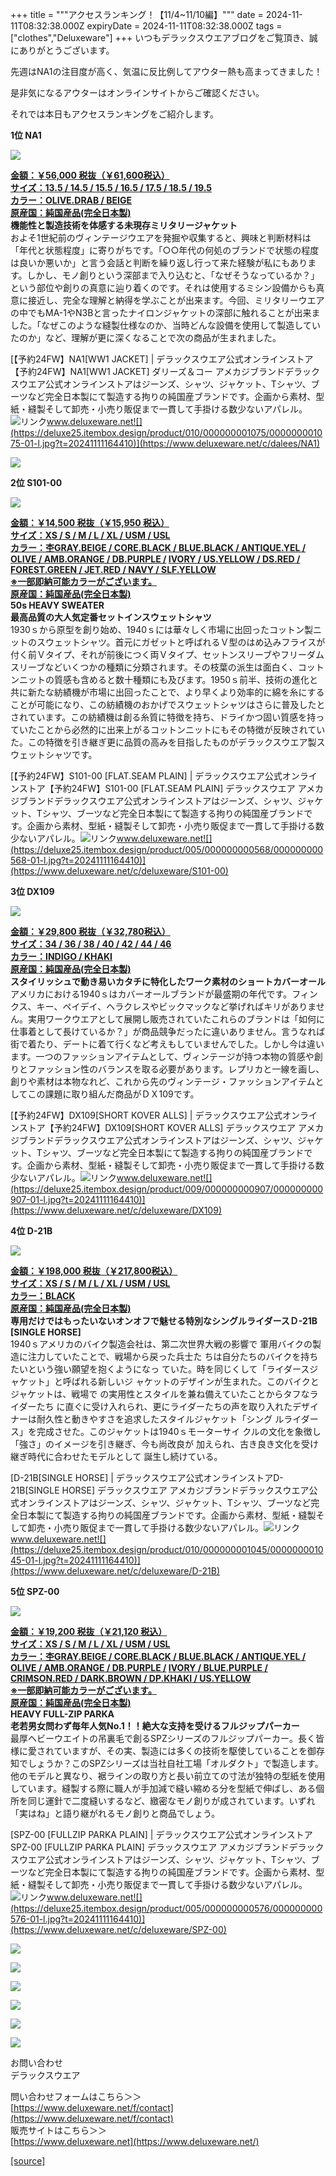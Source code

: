 +++
title = """アクセスランキング！【11/4~11/10編】"""
date = 2024-11-11T08:32:38.000Z
expiryDate = 2024-11-11T08:32:38.000Z
tags = ["clothes","Deluxeware"]
+++
いつもデラックスウエアブログをご覧頂き、誠にありがとうございます。

先週はNA1の注目度が高く、気温に反比例してアウター熱も高まってきました！

是非気になるアウターはオンラインサイトからご確認ください。

それでは本日もアクセスランキングをご紹介します。

**1位 NA1**

![](https://deluxe25.itembox.design/product/010/000000001075/000000001075-01-l.jpg?t=20241111164410)

**[金額：￥56,000 税抜（￥61,600税込）](https://www.deluxeware.net/c/dalees/NA1)  
[サイズ：13.5 / 14.5 / 15.5 / 16.5 / 17.5 / 18.5 / 19.5](https://www.deluxeware.net/c/dalees/NA1)  
[カラー：OLIVE.DRAB / BEIGE](https://www.deluxeware.net/c/dalees/NA1)  
[原産国：純国産品(完全日本製)](https://www.deluxeware.net/c/dalees/NA1)  
機能性と製造技術を体感する未現存ミリタリージャケット**  
およそ1世紀前のヴィンテージウエアを発掘や収集すると、興味と判断材料は「年代と状態程度」に寄りがちです。「○○年代の何処のブランドで状態の程度は良いか悪いか」と言う会話と判断を繰り返し行って来た経験が私にもあります。しかし、モノ創りという深部まで入り込むと、「なぜそうなっているか？」という部位や創りの真意に辿り着くのです。それは使用するミシン設備からも真意に接近し、完全な理解と納得を学ぶことが出来ます。今回、ミリタリーウエアの中でもMA-1やN3Bと言ったナイロンジャケットの深部に触れることが出来ました。「なぜこのような縫製仕様なのか、当時どんな設備を使用して製造していたのか」など、理解が更に深くなることで次の商品が生まれました。

[【予約24FW】NA1\[WW1 JACKET\] | デラックスウエア公式オンラインストア【予約24FW】NA1\[WW1 JACKET\] ダリーズ＆コー アメカジブランドデラックスウエア公式オンラインストアはジーンズ、シャツ、ジャケット、Tシャツ、ブーツなど完全日本製にて製造する拘りの純国産ブランドです。企画から素材、型紙・縫製そして卸売・小売り販促まで一貫して手掛ける数少ないアパレル。![リンク](https://c.stat100.ameba.jp/ameblo/symbols/v3.20.0/svg/gray/editor_link.svg)www.deluxeware.net![](https://deluxe25.itembox.design/product/010/000000001075/000000001075-01-l.jpg?t=20241111164410)](https://www.deluxeware.net/c/dalees/NA1)

[![](https://stat.ameba.jp/user_images/20241107/14/deluxeware/e9/cf/j/o0800120015507195247.jpg)](https://stat.ameba.jp/user_images/20241107/14/deluxeware/e9/cf/j/o0800120015507195247.jpg)

**2位 S101-00**

![](https://deluxe25.itembox.design/product/005/000000000568/000000000568-17-l.jpg?t=20241111164410)

**[金額：￥14,500 税抜（￥15,950 税込）](https://www.deluxeware.net/c/deluxeware/S101-00)  
[サイズ：XS / S / M / L / XL / USM / USL](https://www.deluxeware.net/c/deluxeware/S101-00)  
[カラー：杢GRAY.BEIGE / CORE.BLACK / BLUE.BLACK / ANTIQUE.YEL / OLIVE / AMB.ORANGE / DB.PURPLE /](https://www.deluxeware.net/c/deluxeware/S101-00) [IVORY / US.YELLOW / DS.RED / FOREST.GREEN / JET.RED / NAVY / SLF.YELLOW](https://www.deluxeware.net/c/deluxeware/S101-00)  
[※一部即納可能カラーがございます。](https://www.deluxeware.net/c/deluxeware/S101-00)  
[原産国：純国産品(完全日本製)](https://www.deluxeware.net/c/deluxeware/S101-00)  
50s HEAVY SWEATER  
最高品質の大人気定番セットインスウェットシャツ**  
1930ｓから原型を創り始め、1940ｓには華々しく市場に出回ったコットン製ニットのスウェットシャツ。首元にガゼットと呼ばれるＶ型のはめ込みフライスが付く前Ｖタイプ、それが前後につく両Ｖタイプ、セットンスリーブやフリーダムスリーブなどいくつかの種類に分類されます。その枝葉の派生は面白く、コットンニットの質感も含めると数十種類にも及びます。1950ｓ前半、技術の進化と共に新たな紡績機が市場に出回ったことで、より早くより効率的に綿を糸にすることが可能になり、この紡績機のおかげでスウェットシャツはさらに普及したとされています。この紡績機は創る糸質に特徴を持ち、ドライかつ固い質感を持っていたことから必然的に出来上がるコットンニットにもその特徴が反映されていた。この特徴を引き継ぎ更に品質の高みを目指したものがデラックスウエア製スウェットシャツです。

[【予約24FW】S101-00 \[FLAT.SEAM PLAIN\] | デラックスウエア公式オンラインストア【予約24FW】S101-00 \[FLAT.SEAM PLAIN\] デラックスウエア アメカジブランドデラックスウエア公式オンラインストアはジーンズ、シャツ、ジャケット、Tシャツ、ブーツなど完全日本製にて製造する拘りの純国産ブランドです。企画から素材、型紙・縫製そして卸売・小売り販促まで一貫して手掛ける数少ないアパレル。![リンク](https://c.stat100.ameba.jp/ameblo/symbols/v3.20.0/svg/gray/editor_link.svg)www.deluxeware.net![](https://deluxe25.itembox.design/product/005/000000000568/000000000568-01-l.jpg?t=20241111164410)](https://www.deluxeware.net/c/deluxeware/S101-00)

**3位 DX109**

![](https://deluxe25.itembox.design/product/009/000000000907/000000000907-02-l.jpg?t=20241111164410)

**[金額：￥29,800 税抜（￥32,780税込）](https://www.deluxeware.net/c/deluxeware/DX109)  
[サイズ：34 / 36 / 38 / 40 / 42 / 44 / 46](https://www.deluxeware.net/c/deluxeware/DX109)  
[カラー：INDIGO / KHAKI](https://www.deluxeware.net/c/deluxeware/DX109)  
[原産国：純国産品(完全日本製)](https://www.deluxeware.net/c/deluxeware/DX109)  
スタイリッシュで動き易いカタチに特化したワーク素材のショートカバーオール**  
アメリカにおける1940ｓはカバーオールブランドが最盛期の年代です。フィンクス、キー、ペイデイ、ヘラクレスやビックマックなど挙げればキリがありません。実用ワークウエアとして展開し販売されていたこれらのブランドは「如何に仕事着として長けているか？」が商品競争だったに違いありません。言うなれば街で着たり、デートに着て行くなど考えもしていませんでした。しかし今は違います。一つのファッションアイテムとして、ヴィンテージが持つ本物の質感や創りとファッション性のバランスを取る必要があります。レプリカと一線を画し、創りや素材は本物なれど、これから先のヴィンテージ・ファッションアイテムとしてこの課題に取り組んだ商品がＤＸ109です。

[【予約24FW】DX109\[SHORT KOVER ALLS\] | デラックスウエア公式オンラインストア【予約24FW】DX109\[SHORT KOVER ALLS\] デラックスウエア アメカジブランドデラックスウエア公式オンラインストアはジーンズ、シャツ、ジャケット、Tシャツ、ブーツなど完全日本製にて製造する拘りの純国産ブランドです。企画から素材、型紙・縫製そして卸売・小売り販促まで一貫して手掛ける数少ないアパレル。![リンク](https://c.stat100.ameba.jp/ameblo/symbols/v3.20.0/svg/gray/editor_link.svg)www.deluxeware.net![](https://deluxe25.itembox.design/product/009/000000000907/000000000907-01-l.jpg?t=20241111164410)](https://www.deluxeware.net/c/deluxeware/DX109)

**4位 D-21B**

![](https://deluxe25.itembox.design/product/010/000000001045/000000001045-13-l.jpg?t=20241111164410)

**[金額：￥198,000 税抜（￥217,800税込）](https://www.deluxeware.net/c/deluxeware/D-21B)  
[サイズ：XS / S / M / L / XL / USM / USL](https://www.deluxeware.net/c/deluxeware/D-21B)  
[カラー：BLACK](https://www.deluxeware.net/c/deluxeware/D-21B)  
[原産国：純国産品(完全日本製)](https://www.deluxeware.net/c/deluxeware/D-21B)  
専用だけではもったいないオンオフで魅せる特別なシングルライダースＤ-21B \[SINGLE HORSE\]**  
1940ｓアメリカのバイク製造会社は、第二次世界大戦の影響で 軍用バイクの製造に注力していたことで、戦場から戻った兵士た ちは自分たちのバイクを持ちたいという強い願望を抱くようになっ ていた。時を同じくして「ライダースジャケット」と呼ばれる新しいジ ャケットのデザインが生まれた。このバイクとジャケットは、戦場で の実用性とスタイルを兼ね備えていたことからタフなライダーたち に直ぐに受け入れられ、更にライダーたちの声を取り入れたデザイ ナーは耐久性と動きやすさを追求したスタイルジャケット「シング ルライダース」を完成させた。このジャケットは1940ｓモーターサイ クルの文化を象徴し「強さ」のイメージを引き継ぎ、今も尚改良が 加えられ、古き良き文化を受け継ぎ時代に合わせたモデルとして 誕生し続けている。

[D-21B\[SINGLE HORSE\] | デラックスウエア公式オンラインストアD-21B\[SINGLE HORSE\] デラックスウエア アメカジブランドデラックスウエア公式オンラインストアはジーンズ、シャツ、ジャケット、Tシャツ、ブーツなど完全日本製にて製造する拘りの純国産ブランドです。企画から素材、型紙・縫製そして卸売・小売り販促まで一貫して手掛ける数少ないアパレル。![リンク](https://c.stat100.ameba.jp/ameblo/symbols/v3.20.0/svg/gray/editor_link.svg)www.deluxeware.net![](https://deluxe25.itembox.design/product/010/000000001045/000000001045-01-l.jpg?t=20241111164410)](https://www.deluxeware.net/c/deluxeware/D-21B)

**5位 SPZ-00**

![](https://deluxe25.itembox.design/product/005/000000000576/000000000576-01-l.jpg?t=20241111164410)

**[金額：￥19,200 税抜（￥21,120 税込）](https://www.deluxeware.net/c/deluxeware/SPZ-00)  
[サイズ：XS / S / M / L / XL / USM / USL](https://www.deluxeware.net/c/deluxeware/SPZ-00)  
[カラー：杢GRAY.BEIGE / CORE.BLACK / BLUE.BLACK / ANTIQUE.YEL / OLIVE / AMB.ORANGE / DB.PURPLE /](https://www.deluxeware.net/c/deluxeware/SPZ-00) [IVORY / BLUE.PURPLE / CRIMSON.RED / DARK.BROWN / DP.KHAKI / US.YELLOW](https://www.deluxeware.net/c/deluxeware/SPZ-00)  
[※一部即納可能カラーがございます。](https://www.deluxeware.net/c/deluxeware/SPZ-00)  
[原産国：純国産品(完全日本製)](https://www.deluxeware.net/c/deluxeware/SPZ-00)  
HEAVY FULL-ZIP PARKA  
老若男女問わず毎年人気No.1！！絶大な支持を受けるフルジップパーカー**  
最厚ヘビーウエイトの吊裏毛で創るSPZシリーズのフルジップパーカー。長く皆様に愛されていますが、その実、製造には多くの技術を駆使していることを御存知でしょうか？このSPZシリーズは当社自社工場「オルダクト」で製造します。他のモデルと異なり、裾ラインの取り方と長い前立ての寸法が独特の型紙を使用しています。縫製する際に職人が手加減で縫い縮める分を型紙で伸ばし、ある個所を同じ運針で二度縫いするなど、緻密なモノ創りが成されています。いずれ「実はね」と語り継がれるモノ創りと商品でしょう。

[SPZ-00 \[FULLZIP PARKA PLAIN\] | デラックスウエア公式オンラインストアSPZ-00 \[FULLZIP PARKA PLAIN\] デラックスウエア アメカジブランドデラックスウエア公式オンラインストアはジーンズ、シャツ、ジャケット、Tシャツ、ブーツなど完全日本製にて製造する拘りの純国産ブランドです。企画から素材、型紙・縫製そして卸売・小売り販促まで一貫して手掛ける数少ないアパレル。![リンク](https://c.stat100.ameba.jp/ameblo/symbols/v3.20.0/svg/gray/editor_link.svg)www.deluxeware.net![](https://deluxe25.itembox.design/product/005/000000000576/000000000576-01-l.jpg?t=20241111164410)](https://www.deluxeware.net/c/deluxeware/SPZ-00)

[![](https://stat.ameba.jp/user_images/20241029/15/deluxeware/ac/ef/j/o1200050015503631118.jpg?caw=800)](https://www.deluxeware.net/f/STACKMAN)

[![](https://stat.ameba.jp/user_images/20241029/15/deluxeware/07/cc/j/o1200050015503632904.jpg?caw=800)](https://www.deluxeware.net/c/akita)

[![](https://stat.ameba.jp/user_images/20240614/12/deluxeware/fb/b4/j/o0800026015451324172.jpg?caw=800)](https://www.deluxeware.net/c/2024FWreserveall)

[![](https://stat.ameba.jp/user_images/20240315/15/deluxeware/04/7f/j/o0800026015413271803.jpg?caw=800)](https://www.instagram.com/deluxeware/?hl=ja)

[![](https://stat.ameba.jp/user_images/20220415/12/deluxeware/3b/ce/j/o0800026015103175481.jpg?caw=800)](https://www.deluxeware.net/f/headstore)

[![](https://stat.ameba.jp/user_images/20220415/12/deluxeware/d7/c6/j/o0800026015103175487.jpg?caw=800)](https://www.deluxeware.net/)

お問い合わせ  
デラックスウエア

問い合わせフォームはこちら＞＞  
[https://www.deluxeware.net/f/contact](https://www.deluxeware.net/f/contact)  
販売サイトはこちら＞＞  
[https://www.deluxeware.net](https://www.deluxeware.net/)

[[source]](https://ameblo.jp/deluxeware/entry-12874639646.html)
